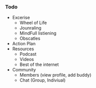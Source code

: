 ### Todo

- Excerise
  - Wheel of Life
  - Jounraling
  - MindFull listiening
  - Obscatles
- Action Plan
- Resources
  - Podcast
  - Videos
  - Best of the internet
- Community
  - Members (view profile, add buddy)
  - Chat (Group, Indiviual)
